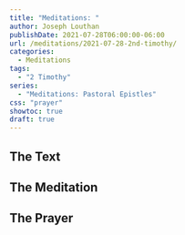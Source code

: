 ```yaml
---
title: "Meditations: "
author: Joseph Louthan
publishDate: 2021-07-28T06:00:00-06:00
url: /meditations/2021-07-28-2nd-timothy/
categories:
  - Meditations
tags:
  - "2 Timothy"
series:
  - "Meditations: Pastoral Epistles"
css: "prayer"
showtoc: true
draft: true
---
```


## The Text


## The Meditation


## The Prayer

<div style="font-variant: small-caps;">

</div>

```text

```
